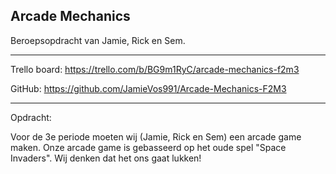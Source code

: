 ## Arcade Mechanics

Beroepsopdracht van Jamie, Rick en Sem. 

-----------------------------------------------------------------

Trello board: https://trello.com/b/BG9m1RyC/arcade-mechanics-f2m3

GitHub: https://github.com/JamieVos991/Arcade-Mechanics-F2M3

----------------------------------------------------------------
Opdracht: 

Voor de 3e periode moeten wij (Jamie, Rick en Sem) een arcade game maken. Onze arcade game is gebasseerd op het oude spel "Space Invaders". Wij denken dat het ons gaat lukken!